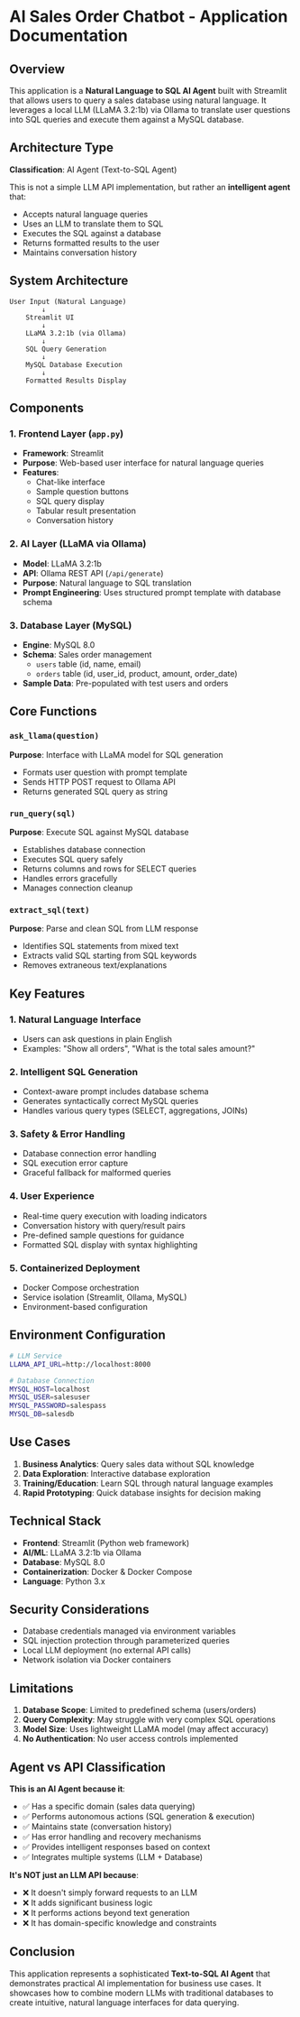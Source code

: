 # AI Sales Order Chatbot - Application Documentation

## Overview

This application is a **Natural Language to SQL AI Agent** built with Streamlit that allows users to query a sales database using natural language. It leverages a local LLM (LLaMA 3.2:1b) via Ollama to translate user questions into SQL queries and execute them against a MySQL database.

## Architecture Type

**Classification**: AI Agent (Text-to-SQL Agent)

This is not a simple LLM API implementation, but rather an **intelligent agent** that:
- Accepts natural language queries
- Uses an LLM to translate them to SQL
- Executes the SQL against a database
- Returns formatted results to the user
- Maintains conversation history

## System Architecture

```
User Input (Natural Language)
        ↓
    Streamlit UI
        ↓
    LLaMA 3.2:1b (via Ollama)
        ↓
    SQL Query Generation
        ↓
    MySQL Database Execution
        ↓
    Formatted Results Display
```

## Components

### 1. **Frontend Layer** (`app.py`)
- **Framework**: Streamlit
- **Purpose**: Web-based user interface for natural language queries
- **Features**:
  - Chat-like interface
  - Sample question buttons
  - SQL query display
  - Tabular result presentation
  - Conversation history

### 2. **AI Layer** (LLaMA via Ollama)
- **Model**: LLaMA 3.2:1b
- **API**: Ollama REST API (`/api/generate`)
- **Purpose**: Natural language to SQL translation
- **Prompt Engineering**: Uses structured prompt template with database schema

### 3. **Database Layer** (MySQL)
- **Engine**: MySQL 8.0
- **Schema**: Sales order management
  - `users` table (id, name, email)
  - `orders` table (id, user_id, product, amount, order_date)
- **Sample Data**: Pre-populated with test users and orders

## Core Functions

### `ask_llama(question)`
**Purpose**: Interface with LLaMA model for SQL generation
- Formats user question with prompt template
- Sends HTTP POST request to Ollama API
- Returns generated SQL query as string

### `run_query(sql)`
**Purpose**: Execute SQL against MySQL database
- Establishes database connection
- Executes SQL query safely
- Returns columns and rows for SELECT queries
- Handles errors gracefully
- Manages connection cleanup

### `extract_sql(text)`
**Purpose**: Parse and clean SQL from LLM response
- Identifies SQL statements from mixed text
- Extracts valid SQL starting from SQL keywords
- Removes extraneous text/explanations

## Key Features

### 1. **Natural Language Interface**
- Users can ask questions in plain English
- Examples: "Show all orders", "What is the total sales amount?"

### 2. **Intelligent SQL Generation**
- Context-aware prompt includes database schema
- Generates syntactically correct MySQL queries
- Handles various query types (SELECT, aggregations, JOINs)

### 3. **Safety & Error Handling**
- Database connection error handling
- SQL execution error capture
- Graceful fallback for malformed queries

### 4. **User Experience**
- Real-time query execution with loading indicators
- Conversation history with query/result pairs
- Pre-defined sample questions for guidance
- Formatted SQL display with syntax highlighting

### 5. **Containerized Deployment**
- Docker Compose orchestration
- Service isolation (Streamlit, Ollama, MySQL)
- Environment-based configuration

## Environment Configuration

```bash
# LLM Service
LLAMA_API_URL=http://localhost:8000

# Database Connection
MYSQL_HOST=localhost
MYSQL_USER=salesuser
MYSQL_PASSWORD=salespass
MYSQL_DB=salesdb
```

## Use Cases

1. **Business Analytics**: Query sales data without SQL knowledge
2. **Data Exploration**: Interactive database exploration
3. **Training/Education**: Learn SQL through natural language examples
4. **Rapid Prototyping**: Quick database insights for decision making

## Technical Stack

- **Frontend**: Streamlit (Python web framework)
- **AI/ML**: LLaMA 3.2:1b via Ollama
- **Database**: MySQL 8.0
- **Containerization**: Docker & Docker Compose
- **Language**: Python 3.x

## Security Considerations

- Database credentials managed via environment variables
- SQL injection protection through parameterized queries
- Local LLM deployment (no external API calls)
- Network isolation via Docker containers

## Limitations

1. **Database Scope**: Limited to predefined schema (users/orders)
2. **Query Complexity**: May struggle with very complex SQL operations
3. **Model Size**: Uses lightweight LLaMA model (may affect accuracy)
4. **No Authentication**: No user access controls implemented

## Agent vs API Classification

**This is an AI Agent because it**:
- ✅ Has a specific domain (sales data querying)
- ✅ Performs autonomous actions (SQL generation & execution)
- ✅ Maintains state (conversation history)
- ✅ Has error handling and recovery mechanisms
- ✅ Provides intelligent responses based on context
- ✅ Integrates multiple systems (LLM + Database)

**It's NOT just an LLM API because**:
- ❌ It doesn't simply forward requests to an LLM
- ❌ It adds significant business logic
- ❌ It performs actions beyond text generation
- ❌ It has domain-specific knowledge and constraints

## Conclusion

This application represents a sophisticated **Text-to-SQL AI Agent** that demonstrates practical AI implementation for business use cases. It showcases how to combine modern LLMs with traditional databases to create intuitive, natural language interfaces for data querying.
